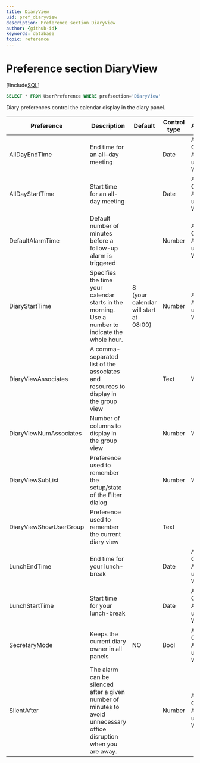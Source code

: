 ```yaml
---
title: DiaryView
uid: pref_diaryview
description: Preference section DiaryView
author: {github-id}
keywords: database
topic: reference
---
```


# Preference section DiaryView

[!include[SQL](./includes/to-view-pref.md)]

```SQL
SELECT * FROM UserPreference WHERE prefsection='DiaryView'
```

Diary preferences control the calendar display in the diary panel.

| Preference | Description | Default | Control type | Access |
|---|---|---|---|---|
| AllDayEndTime | End time for an all-day meeting | | Date | Admin, Crm, Admin users, Wizard |
| AllDayStartTime | Start time for an all-day meeting | | Date | Admin, Crm, Admin users, Wizard |
| DefaultAlarmTime | Default number of minutes before a follow-up alarm is triggered | | Number | Admin, Crm, Admin users, Wizard |
| DiaryStartTime | Specifies the time your calendar starts in the morning.<br>Use a number to indicate the whole hour. | 8<br>(your calendar will start at 08:00) | Number | Admin, Admin users, Wizard |
| DiaryViewAssociates | A comma-separated list of the associates and resources to display in the group view | | Text | Wizard |
| DiaryViewNumAssociates | Number of columns to display in the group view | | Number | Wizard |
| DiaryViewSubList | Preference used to remember the setup/state of the Filter dialog | | Number | Wizard |
| DiaryViewShowUserGroup | Preference used to remember the current diary view | | Text | |
| LunchEndTime | End time for your lunch-break | | Date | Admin, Crm, Admin users, Wizard |
| LunchStartTime | Start time for your lunch-break | | Date | Admin, Crm, Admin users, Wizard |
| SecretaryMode | Keeps the current diary owner in all panels | NO | Bool | Admin, Crm, Admin users, Wizard |
| SilentAfter | The alarm can be silenced after a given number of minutes to avoid unnecessary office disruption when you are away. | | Number | Admin, Crm, Admin users, Wizard |
